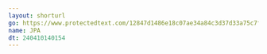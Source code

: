 ```yaml
---
layout: shorturl
go: https://www.protectedtext.com/12847d1486e18c07ae34a84c3d37d33a75c7f64d206be0c5e453da35c12
name: JPA
dt: 240410140154
---
```

